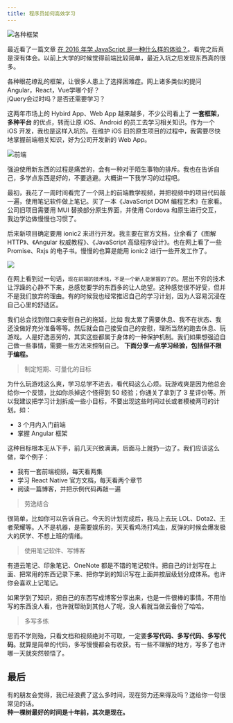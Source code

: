 ```yaml
---
title: 程序员如何高效学习
---
```


![各种框架](http://upload-images.jianshu.io/upload_images/2024647-009a571400829de4.png?imageMogr2/auto-orient/strip%7CimageView2/2/w/1240)

最近看了一篇文章 [在 2016 年学 JavaScript 是一种什么样的体验？](https://zhuanlan.zhihu.com/p/22782487)。看完之后真是深有体会。以前上大学的时候觉得前端比较简单，最近入坑之后发现东西真的很多。

各种眼花缭乱的框架，让很多人患上了选择困难症。网上诸多类似的提问  
Angular，React，Vue学哪个好？  
jQuery会过时吗？是否还需要学习？



这两年市场上的 Hybird App、Web App 越来越多，不少公司看上了 **一套框架，多种平台** 的优点，转而让原 iOS、Android 的员工去学习相关知识。作为一个 iOS 开发，我也是这样入坑的。在维护 iOS 旧的原生项目的过程中，我需要尽快地掌握前端相关知识，好为公司开发新的 Web App。

![前端](http://upload-images.jianshu.io/upload_images/2024647-bbc74a5a4cf06ce8.png?imageMogr2/auto-orient/strip%7CimageView2/2/w/1240)

强迫使用新东西的过程是痛苦的，会有一种对于陌生事物的排斥。我也在告诉自己，多学点东西是好的，不要逃避。大概讲一下我学习的过程吧。

最初，我花了一周时间看完了一个网上的前端教学视频，并把视频中的项目代码敲一遍，使用笔记软件做上笔记。买了一本《JavaScript DOM 编程艺术》在家看。公司旧项目需要用 MUI 替换部分原生界面，并使用 Cordova 和原生进行交互，我边学边做慢慢也习惯了。

后来新项目确定要用 ionic2 来进行开发。我主要在官方文档，业余看了《图解HTTP》、《Angular 权威教程》、《JavaScript 高级程序设计》。也在网上看了一些 Promise、Rxjs 的电子书。慢慢的也算是能用 ionic2 进行一些开发工作了。

![](http://upload-images.jianshu.io/upload_images/2024647-8c0119d98cb73509.jpg?imageMogr2/auto-orient/strip%7CimageView2/2/w/1240)

在网上看到过一句话，`现在前端的技术栈，不是一个新人能掌握的了的`。层出不穷的技术让浮躁的心静不下来，总感觉要学的东西多的让人绝望。这种感觉很不好受，但并不是我们放弃的理由。有的时候我也经常推迟自己的学习计划，因为人容易沉浸在自己心里的舒适区。

我们总会找到借口来安慰自己的拖延，比如 我太累了需要休息、我不在状态、我还没做好充分准备等等。然后就会自己接受自己的安慰，理所当然的跑去休息、玩游戏。人是好逸恶劳的，其实这些都属于身体的一种保护机制。我们如果想强迫自己做一些事情，需要一些方法来控制自己。
**下面分享一点学习经验，包括但不限于编程。**

> 制定短期、可量化的目标

为什么玩游戏这么爽，学习总学不进去，看代码这么心烦。玩游戏爽是因为他总会给你一个反馈，比如你杀掉这个怪得到 50 经验；你通关了拿到了 3 星评价等。所以我建议把学习计划拆成一些小目标，不要出现这些时间过长或者模棱两可的计划。如：

- 3 个月内入门前端
- 掌握 Angular 框架

这种目标根本无从下手，前几天兴致满满，后面马上就扔一边了。我们应该这么做，举个例子：

- 我有一套前端视频，每天看两集
- 学习 React Native 官方文档，每天看两个章节
- 阅读一篇博客，并把示例代码再敲一遍

> 劳逸结合

很简单，比如你可以告诉自己。今天的计划完成后，我马上去玩 LOL、Dota2、王者荣耀等。人不是机器，是需要娱乐的，天天看鸡汤打鸡血，反弹的时候会爆发极大的厌学、不想上班的情绪。

> 使用笔记软件、写博客

有道云笔记、印象笔记、OneNote 都是不错的笔记软件。把自己的计划写在上面、把常用的东西记录下来、把你学到的知识写在上面并按层级划分成体系。也许你会喜欢上记笔记。

如果学到了知识，把自己的东西写成博客分享出来，也是一件很棒的事情。不用怕写的东西没人看，也许就帮助到其他人了呢，没人看就当做云备份了哈哈。

> 多写多练

思而不学则殆，只看文档和视频绝对不可取，一定要**多写代码、多写代码、多写代码**。就算是简单的代码，多写慢慢都会有收获。有一些不理解的地方，写多了也许哪一天就突然顿悟了。

最后
---
有的朋友会觉得，我已经浪费了这么多时间，现在努力还来得及吗？送给你一句很常见的话。  
**种一棵树最好的时间是十年前，其次是现在。**
